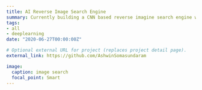 ```yaml
---
title: AI Reverse Image Search Engine
summary: Currently building a CNN based reverse imagine search engine which finds similarities between images and returns numerous search results.
tags:
- all
- deeplearning
date: "2020-06-27T00:00:00Z"

# Optional external URL for project (replaces project detail page).
external_link: https://github.com/AshwinSomasundaram

image:
  caption: image search
  focal_point: Smart
---
```

